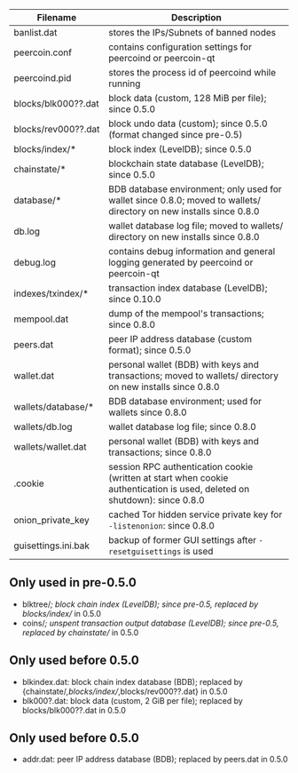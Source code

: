 Filename            | Description
--------------------|----------------------------------------------------------------------------------------------------------------------------
banlist.dat         | stores the IPs/Subnets of banned nodes
peercoin.conf       | contains configuration settings for peercoind or peercoin-qt
peercoind.pid       | stores the process id of peercoind while running
blocks/blk000??.dat | block data (custom, 128 MiB per file); since 0.5.0
blocks/rev000??.dat | block undo data (custom); since 0.5.0 (format changed since pre-0.5)
blocks/index/*      | block index (LevelDB); since 0.5.0
chainstate/*        | blockchain state database (LevelDB); since 0.5.0
database/*          | BDB database environment; only used for wallet since 0.8.0; moved to wallets/ directory on new installs since 0.8.0
db.log              | wallet database log file; moved to wallets/ directory on new installs since 0.8.0
debug.log           | contains debug information and general logging generated by peercoind or peercoin-qt
indexes/txindex/*   | transaction index database (LevelDB); since 0.10.0
mempool.dat         | dump of the mempool's transactions; since 0.8.0
peers.dat           | peer IP address database (custom format); since 0.5.0
wallet.dat          | personal wallet (BDB) with keys and transactions; moved to wallets/ directory on new installs since 0.8.0
wallets/database/*  | BDB database environment; used for wallets since 0.8.0
wallets/db.log      | wallet database log file; since 0.8.0
wallets/wallet.dat  | personal wallet (BDB) with keys and transactions; since 0.8.0
.cookie             | session RPC authentication cookie (written at start when cookie authentication is used, deleted on shutdown): since 0.8.0
onion_private_key   | cached Tor hidden service private key for `-listenonion`: since 0.8.0
guisettings.ini.bak | backup of former GUI settings after `-resetguisettings` is used

Only used in pre-0.5.0
---------------------
* blktree/*; block chain index (LevelDB); since pre-0.5, replaced by blocks/index/* in 0.5.0
* coins/*; unspent transaction output database (LevelDB); since pre-0.5, replaced by chainstate/* in 0.5.0

Only used before 0.5.0
---------------------
* blkindex.dat: block chain index database (BDB); replaced by {chainstate/*,blocks/index/*,blocks/rev000??.dat} in 0.5.0
* blk000?.dat: block data (custom, 2 GiB per file); replaced by blocks/blk000??.dat in 0.5.0

Only used before 0.5.0
---------------------
* addr.dat: peer IP address database (BDB); replaced by peers.dat in 0.5.0
